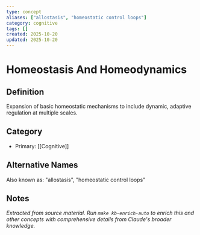 ```yaml
---
type: concept
aliases: ["allostasis", "homeostatic control loops"]
category: cognitive
tags: []
created: 2025-10-20
updated: 2025-10-20
---
```


# Homeostasis And Homeodynamics

## Definition

Expansion of basic homeostatic mechanisms to include dynamic, adaptive regulation at multiple scales.

## Category

- Primary: [[Cognitive]]

## Alternative Names

Also known as: "allostasis", "homeostatic control loops"

## Notes

*Extracted from source material. Run `make kb-enrich-auto` to enrich this and other concepts with comprehensive details from Claude's broader knowledge.*

